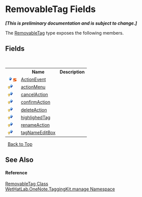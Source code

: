 # RemovableTag Fields
 _**\[This is preliminary documentation and is subject to change.\]**_

The <a href="ef583703-d11c-ba42-c90f-7c19350d1e2b">RemovableTag</a> type exposes the following members.


## Fields
&nbsp;<table><tr><th></th><th>Name</th><th>Description</th></tr><tr><td>![Public field](media/pubfield.gif "Public field")![Static member](media/static.gif "Static member")</td><td><a href="2ea302e4-91a1-7df2-3a08-78a9951d288e">ActionEvent</a></td><td /></tr><tr><td>![Protected field](media/protfield.gif "Protected field")</td><td><a href="dee79e7a-19c2-bd67-5d02-9a59dd775d32">actionMenu</a></td><td /></tr><tr><td>![Protected field](media/protfield.gif "Protected field")</td><td><a href="89953aa1-c552-8e51-818c-9e04941c9022">cancelAction</a></td><td /></tr><tr><td>![Protected field](media/protfield.gif "Protected field")</td><td><a href="c58f1eb8-723b-eaf4-c1e0-ebc2d1b9e373">confirmAction</a></td><td /></tr><tr><td>![Protected field](media/protfield.gif "Protected field")</td><td><a href="f877f8e7-9cda-7549-fc83-66ee57d91e17">deleteAction</a></td><td /></tr><tr><td>![Protected field](media/protfield.gif "Protected field")</td><td><a href="23015ee9-451a-68e1-2d87-a3753a6c4550">highlighedTag</a></td><td /></tr><tr><td>![Protected field](media/protfield.gif "Protected field")</td><td><a href="fc7e6e2f-01a9-8f3e-afe4-9ae88d2a924b">renameAction</a></td><td /></tr><tr><td>![Protected field](media/protfield.gif "Protected field")</td><td><a href="d54850af-9dd5-158a-8719-e3a81328e428">tagNameEditBox</a></td><td /></tr></table>&nbsp;
<a href="#removabletag-fields">Back to Top</a>

## See Also


#### Reference
<a href="ef583703-d11c-ba42-c90f-7c19350d1e2b">RemovableTag Class</a><br /><a href="6c09c3a7-2ecd-33d5-2ed0-acefd996500f">WetHatLab.OneNote.TaggingKit.manage Namespace</a><br />